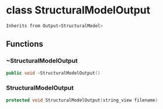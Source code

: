 # class StructuralModelOutput

```cpp
Inherits from Output<StructuralModel>
```

## Functions

### ~StructuralModelOutput

```cpp
public void ~StructuralModelOutput()
```

### StructuralModelOutput

```cpp
protected void StructuralModelOutput(string_view filename)
```
